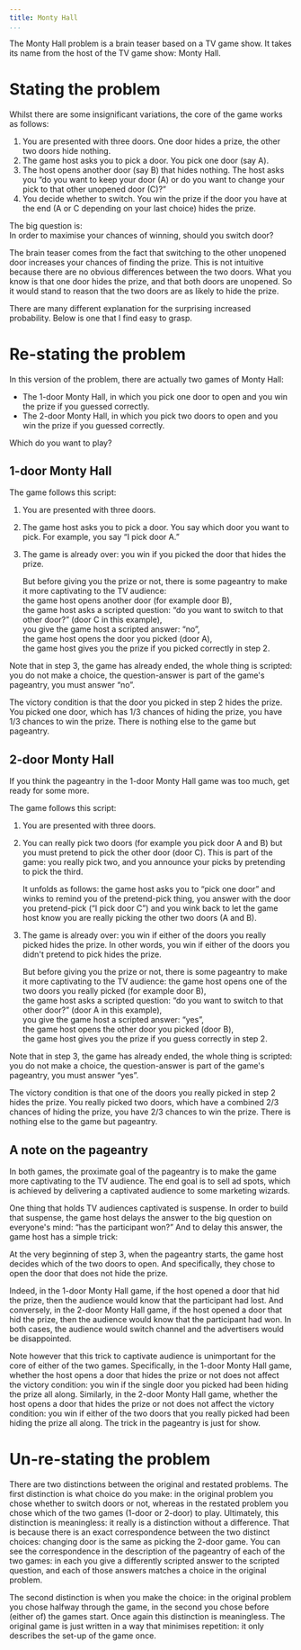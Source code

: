 ```yaml
---
title: Monty Hall
...
```


The Monty Hall problem is a brain teaser based on a TV game show.
It takes its name from the host of the TV game show: Monty Hall.

# Stating the problem

Whilst there are some insignificant variations, the core of the game works as follows:

1. You are presented with three doors.
   One door hides a prize, the other two doors hide nothing.
2. The game host asks you to pick a door.
   You pick one door (say A).
3. The host opens another door (say B) that hides nothing.
   The host asks you “do you want to keep your door (A) or do you want to change your pick to that other unopened door (C)?”
4. You decide whether to switch.
   You win the prize if the door you have at the end (A or C depending on your last choice) hides the prize.

The big question is:  
In order to maximise your chances of winning, should you switch door?

The brain teaser comes from the fact that switching to the other unopened door increases your chances of finding the prize.
This is not intuitive because there are no obvious differences between the two doors.
What you know is that one door hides the prize, and that both doors are unopened.
So it would stand to reason that the two doors are as likely to hide the prize.

There are many different explanation for the surprising increased probability.
Below is one that I find easy to grasp.

# Re-stating the problem

In this version of the problem, there are actually two games of Monty Hall:

- The 1-door Monty Hall, in which you pick one door to open and you win the prize if you guessed correctly.
- The 2-door Monty Hall, in which you pick two doors to open and you win the prize if you guessed correctly.

Which do you want to play?

## 1-door Monty Hall

The game follows this script:

1. You are presented with three doors.

2. The game host asks you to pick a door.
   You say which door you want to pick.
   For example, you say “I pick door A.”

3. The game is already over: you win if you picked the door that hides the prize.

   But before giving you the prize or not, there is some pageantry to make it more captivating to the TV audience:  
   the game host opens another door (for example door B),  
   the game host asks a scripted question: “do you want to switch to that other door?” (door C in this example),  
   you give the game host a scripted answer: “no”,  
   the game host opens the door you picked (door A),  
   the game host gives you the prize if you picked correctly in step 2.

Note that in step 3, the game has already ended, the whole thing is scripted: you do not make a choice, the question-answer is part of the game's pageantry, you must answer “no”.

The victory condition is that the door you picked in step 2 hides the prize.
You picked one door, which has 1/3 chances of hiding the prize, you have 1/3 chances to win the prize.
There is nothing else to the game but pageantry.

## 2-door Monty Hall

If you think the pageantry in the 1-door Monty Hall game was too much, get ready for some more.

The game follows this script:

1. You are presented with three doors.
2. You can really pick two doors (for example you pick door A and B) but you must pretend to pick the other door (door C).
   This is part of the game: you really pick two, and you announce your picks by pretending to pick the third.

   It unfolds as follows:
   the game host asks you to “pick one door” and winks to remind you of the pretend-pick thing,
   you answer with the door you pretend-pick (“I pick door C”) and you wink back to let the game host know you are really picking the other two doors (A and B).

3. The game is already over: you win if either of the doors you really picked hides the prize.
   In other words, you win if either of the doors you didn't pretend to pick hides the prize.

   But before giving you the prize or not, there is some pageantry to make it more captivating to the TV audience:
   the game host opens one of the two doors you really picked (for example door B),  
   the game host asks a scripted question: “do you want to switch to that other door?” (door A in this example),  
   you give the game host a scripted answer: “yes”,  
   the game host opens the other door you picked (door B),  
   the game host gives you the prize if you guess correctly in step 2.

Note that in step 3, the game has already ended, the whole thing is scripted: you do not make a choice, the question-answer is part of the game's pageantry, you must answer “yes”.

The victory condition is that one of the doors you really picked in step 2 hides the prize.
You really picked two doors, which have a combined 2/3 chances of hiding the prize, you have 2/3 chances to win the prize.
There is nothing else to the game but pageantry.


## A note on the pageantry

In both games, the proximate goal of the pageantry is to make the game more captivating to the TV audience.
The end goal is to sell ad spots, which is achieved by delivering a captivated audience to some marketing wizards.

One thing that holds TV audiences captivated is suspense.
In order to build that suspense, the game host delays the answer to the big question on everyone's mind: “has the participant won?”
And to delay this answer, the game host has a simple trick:

At the very beginning of step 3, when the pageantry starts, the game host decides which of the two doors to open.
And specifically, they chose to open the door that does not hide the prize.

Indeed, in the 1-door Monty Hall game, if the host opened a door that hid the prize, then the audience would know that the participant had lost.
And conversely, in the 2-door Monty Hall game, if the host opened a door that hid the prize, then the audience would know that the participant had won.
In both cases, the audience would switch channel and the advertisers would be disappointed.

Note however that this trick to captivate audience is unimportant for the core of either of the two games.
Specifically, in the 1-door Monty Hall game, whether the host opens a door that hides the prize or not does not affect the victory condition: you win if the single door you picked had been hiding the prize all along.
Similarly, in the 2-door Monty Hall game, whether the host opens a door that hides the prize or not does not affect the victory condition: you win if either of the two doors that you really picked had been hiding the prize all along.
The trick in the pageantry is just for show.


# Un-re-stating the problem

There are two distinctions between the original and restated problems.
The first distinction is what choice do you make: in the original problem you chose whether to switch doors or not, whereas in the restated problem you chose which of the two games (1-door or 2-door) to play.
Ultimately, this distinction is meaningless: it really is a distinction without a difference.
That is because there is an exact correspondence between the two distinct choices: changing door is the same as picking the 2-door game.
You can see the correspondence in the description of the pageantry of each of the two games: in each you give a differently scripted answer to the scripted question, and each of those answers matches a choice in the original problem.

The second distinction is when you make the choice: in the original problem you chose halfway through the game, in the second you chose before (either of) the games start.
Once again this distinction is meaningless.
The original game is just written in a way that minimises repetition: it only describes the set-up of the game once.

